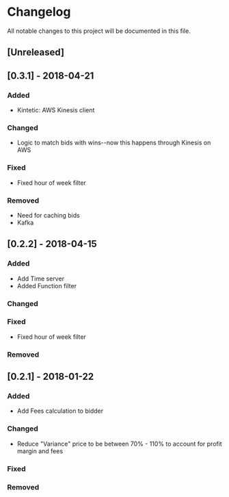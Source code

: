 # Changelog
All notable changes to this project will be documented in this file.


## [Unreleased]


## [0.3.1] - 2018-04-21
### Added
- Kintetic: AWS Kinesis client

### Changed
- Logic to match bids with wins--now this happens through Kinesis on AWS

### Fixed
- Fixed hour of week filter

### Removed
- Need for caching bids
- Kafka


## [0.2.2] - 2018-04-15
### Added
- Add Time server
- Added Function filter

### Changed

### Fixed
- Fixed hour of week filter

### Removed



## [0.2.1] - 2018-01-22
### Added
- Add Fees calculation to bidder

### Changed
- Reduce "Variance" price to be between 70% - 110% to account for profit margin and fees

### Fixed

### Removed

